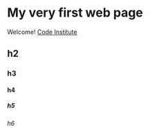 # My very first web page

Welcome! [Code Institute](https://codeinstitute.net) 

## h2

### h3

#### h4

##### h5
 
###### h6